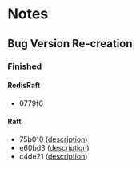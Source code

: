 # Notes

## Bug Version Re-creation

### Finished

#### RedisRaft
- 0779f6

#### Raft
- 75b010 ([description](./redisraft-bug-raft-75b010/description.md))
- e60bd3 ([description](./redisraft-bug-raft-e60bd3/description.md))
- c4de21 ([description](./redisraft-bug-raft-c4de21/description.md))